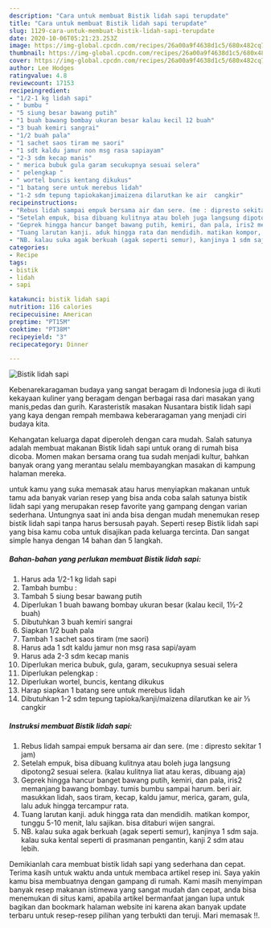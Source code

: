 ```yaml
---
description: "Cara untuk membuat Bistik lidah sapi terupdate"
title: "Cara untuk membuat Bistik lidah sapi terupdate"
slug: 1129-cara-untuk-membuat-bistik-lidah-sapi-terupdate
date: 2020-10-06T05:21:23.253Z
image: https://img-global.cpcdn.com/recipes/26a00a9f4638d1c5/680x482cq70/bistik-lidah-sapi-foto-resep-utama.jpg
thumbnail: https://img-global.cpcdn.com/recipes/26a00a9f4638d1c5/680x482cq70/bistik-lidah-sapi-foto-resep-utama.jpg
cover: https://img-global.cpcdn.com/recipes/26a00a9f4638d1c5/680x482cq70/bistik-lidah-sapi-foto-resep-utama.jpg
author: Lee Hodges
ratingvalue: 4.8
reviewcount: 17153
recipeingredient:
- "1/2-1 kg lidah sapi"
- " bumbu "
- "5 siung besar bawang putih"
- "1 buah bawang bombay ukuran besar kalau kecil 12 buah"
- "3 buah kemiri sangrai"
- "1/2 buah pala"
- "1 sachet saos tiram me saori"
- "1 sdt kaldu jamur non msg rasa sapiayam"
- "2-3 sdm kecap manis"
- " merica bubuk gula garam secukupnya sesuai selera"
- " pelengkap "
- " wortel buncis kentang dikukus"
- "1 batang sere untuk merebus lidah"
- "1-2 sdm tepung tapiokakanjimaizena dilarutkan ke air  cangkir"
recipeinstructions:
- "Rebus lidah sampai empuk bersama air dan sere. (me : dipresto sekitar 1 jam)"
- "Setelah empuk, bisa dibuang kulitnya atau boleh juga langsung dipotong2 sesuai selera. (kalau kulitnya liat atau keras, dibuang aja)"
- "Geprek hingga hancur banget bawang putih, kemiri, dan pala, iris2 memanjang bawang bombay. tumis bumbu sampai harum. beri air. masukkan lidah, saos tiram, kecap, kaldu jamur, merica, garam, gula, lalu aduk hingga tercampur rata."
- "Tuang larutan kanji. aduk hingga rata dan mendidih. matikan kompor, tunggu 5-10 menit, lalu sajikan. bisa ditaburi wijen sangrai."
- "NB. kalau suka agak berkuah (agak seperti semur), kanjinya 1 sdm saja. kalau suka kental seperti di prasmanan pengantin, kanji 2 sdm atau lebih."
categories:
- Recipe
tags:
- bistik
- lidah
- sapi

katakunci: bistik lidah sapi 
nutrition: 116 calories
recipecuisine: American
preptime: "PT15M"
cooktime: "PT38M"
recipeyield: "3"
recipecategory: Dinner

---
```



![Bistik lidah sapi](https://img-global.cpcdn.com/recipes/26a00a9f4638d1c5/680x482cq70/bistik-lidah-sapi-foto-resep-utama.jpg)

Kebenarekaragaman budaya yang sangat beragam di Indonesia juga di ikuti kekayaan kuliner yang beragam dengan berbagai rasa dari masakan yang manis,pedas dan gurih. Karasteristik masakan Nusantara bistik lidah sapi yang kaya dengan rempah membawa keberaragaman yang menjadi ciri budaya kita.


Kehangatan keluarga dapat diperoleh dengan cara mudah. Salah satunya adalah membuat makanan Bistik lidah sapi untuk orang di rumah bisa dicoba. Momen makan bersama orang tua sudah menjadi kultur, bahkan banyak orang yang merantau selalu membayangkan masakan di kampung halaman mereka.



untuk kamu yang suka memasak atau harus menyiapkan makanan untuk tamu ada banyak varian resep yang bisa anda coba salah satunya bistik lidah sapi yang merupakan resep favorite yang gampang dengan varian sederhana. Untungnya saat ini anda bisa dengan mudah menemukan resep bistik lidah sapi tanpa harus bersusah payah.
Seperti resep Bistik lidah sapi yang bisa kamu coba untuk disajikan pada keluarga tercinta. Dan sangat simple hanya dengan 14 bahan dan 5 langkah.


<!--inarticleads1-->

##### Bahan-bahan yang perlukan membuat Bistik lidah sapi:

1. Harus ada 1/2-1 kg lidah sapi
1. Tambah  bumbu :
1. Tambah 5 siung besar bawang putih
1. Diperlukan 1 buah bawang bombay ukuran besar (kalau kecil, 1½-2 buah)
1. Dibutuhkan 3 buah kemiri sangrai
1. Siapkan 1/2 buah pala
1. Tambah 1 sachet saos tiram (me saori)
1. Harus ada 1 sdt kaldu jamur non msg rasa sapi/ayam
1. Harus ada 2-3 sdm kecap manis
1. Diperlukan  merica bubuk, gula, garam, secukupnya sesuai selera
1. Diperlukan  pelengkap :
1. Diperlukan  wortel, buncis, kentang dikukus
1. Harap siapkan 1 batang sere untuk merebus lidah
1. Dibutuhkan 1-2 sdm tepung tapioka/kanji/maizena dilarutkan ke air ⅓ cangkir




<!--inarticleads2-->

##### Instruksi membuat  Bistik lidah sapi:

1. Rebus lidah sampai empuk bersama air dan sere. (me : dipresto sekitar 1 jam)
1. Setelah empuk, bisa dibuang kulitnya atau boleh juga langsung dipotong2 sesuai selera. (kalau kulitnya liat atau keras, dibuang aja)
1. Geprek hingga hancur banget bawang putih, kemiri, dan pala, iris2 memanjang bawang bombay. tumis bumbu sampai harum. beri air. masukkan lidah, saos tiram, kecap, kaldu jamur, merica, garam, gula, lalu aduk hingga tercampur rata.
1. Tuang larutan kanji. aduk hingga rata dan mendidih. matikan kompor, tunggu 5-10 menit, lalu sajikan. bisa ditaburi wijen sangrai.
1. NB. kalau suka agak berkuah (agak seperti semur), kanjinya 1 sdm saja. kalau suka kental seperti di prasmanan pengantin, kanji 2 sdm atau lebih.




Demikianlah cara membuat bistik lidah sapi yang sederhana dan cepat. Terima kasih untuk waktu anda untuk membaca artikel resep ini. Saya yakin kamu bisa membuatnya dengan gampang di rumah. Kami masih menyimpan banyak resep makanan istimewa yang sangat mudah dan cepat, anda bisa menemukan di situs kami, apabila artikel bermanfaat jangan lupa untuk bagikan dan bookmark halaman website ini karena akan banyak update terbaru untuk resep-resep pilihan yang terbukti dan teruji. Mari memasak !!. 
